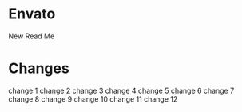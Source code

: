 # Envato
New Read Me
# Changes
change 1
change 2
change 3
change 4
change 5
change 6
change 7
change 8
change 9
change 10
change 11
change 12